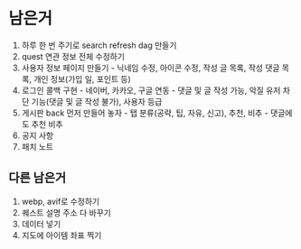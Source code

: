 # 남은거

1. 하루 한 번 주기로 search refresh dag 만들기
2. quest 연관 정보 전체 수정하기
3. 사용자 정보 페이지 만들기 - 닉네임 수정, 아이콘 수정, 작성 글 목록, 작성 댓글 목록, 개인 정보(가입 일, 포인트 등)
4. 로그인 콜백 구현 - 네이버, 카카오, 구글 연동 - 댓글 및 글 작성 가능, 악질 유저 차단 기능(댓글 및 글 작성 불가), 사용자 등급
5. 게시판 back 먼저 만들어 놓자 - 탭 분류(공략, 팁, 자유, 신고), 추천, 비추 - 댓글에도 추천 비추
6. 공지 사항
7. 패치 노트

## 다른 남은거

1. webp, avif로 수정하기
2. 퀘스트 설명 주소 다 바꾸기
3. 데이터 넣기
4. 지도에 아이템 좌표 찍기
